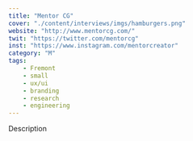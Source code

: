 ```yaml
---
title: "Mentor CG"
cover: "./content/interviews/imgs/hamburgers.png"
website: "http://www.mentorcg.com/"
twit: "https://twitter.com/mentorcg"
inst: "https://www.instagram.com/mentorcreator"
category: "M"
tags:
    - Fremont
    - small
    - ux/ui
    - branding
    - research
    - engineering
---
```


Description
